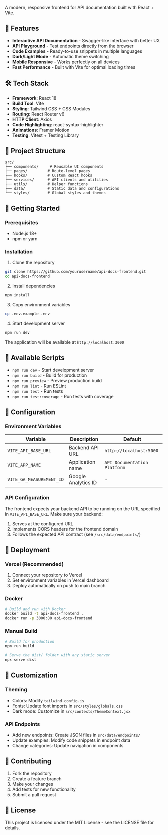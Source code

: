 A modern, responsive frontend for API documentation built with React + Vite.

## 🚀 Features

- **Interactive API Documentation** - Swagger-like interface with better UX
- **API Playground** - Test endpoints directly from the browser
- **Code Examples** - Ready-to-use snippets in multiple languages
- **Dark/Light Mode** - Automatic theme switching
- **Mobile Responsive** - Works perfectly on all devices
- **Fast Performance** - Built with Vite for optimal loading times

## 🛠️ Tech Stack

- **Framework**: React 18
- **Build Tool**: Vite
- **Styling**: Tailwind CSS + CSS Modules
- **Routing**: React Router v6
- **HTTP Client**: Axios
- **Code Highlighting**: react-syntax-highlighter
- **Animations**: Framer Motion
- **Testing**: Vitest + Testing Library

## 📁 Project Structure

```
src/
├── components/     # Reusable UI components
├── pages/         # Route-level pages
├── hooks/         # Custom React hooks
├── services/      # API clients and utilities
├── utils/         # Helper functions
├── data/          # Static data and configurations
└── styles/        # Global styles and themes
```

## 🚦 Getting Started

### Prerequisites
- Node.js 18+
- npm or yarn

### Installation

1. Clone the repository
```bash
git clone https://github.com/yourusername/api-docs-frontend.git
cd api-docs-frontend
```

2. Install dependencies
```bash
npm install
```

3. Copy environment variables
```bash
cp .env.example .env
```

4. Start development server
```bash
npm run dev
```

The application will be available at `http://localhost:3000`

## 📖 Available Scripts

- `npm run dev` - Start development server
- `npm run build` - Build for production
- `npm run preview` - Preview production build
- `npm run lint` - Run ESLint
- `npm run test` - Run tests
- `npm run test:coverage` - Run tests with coverage

## 🔧 Configuration

### Environment Variables

| Variable | Description | Default |
|----------|-------------|---------|
| `VITE_API_BASE_URL` | Backend API URL | `http://localhost:5000` |
| `VITE_APP_NAME` | Application name | `API Documentation Platform` |
| `VITE_GA_MEASUREMENT_ID` | Google Analytics ID | - |

### API Configuration

The frontend expects your backend API to be running on the URL specified in `VITE_API_BASE_URL`. Make sure your backend:

1. Serves at the configured URL
2. Implements CORS headers for the frontend domain
3. Follows the expected API contract (see `/src/data/endpoints/`)

## 🚀 Deployment

### Vercel (Recommended)

1. Connect your repository to Vercel
2. Set environment variables in Vercel dashboard
3. Deploy automatically on push to main branch

### Docker

```bash
# Build and run with Docker
docker build -t api-docs-frontend .
docker run -p 3000:80 api-docs-frontend
```

### Manual Build

```bash
# Build for production
npm run build

# Serve the dist/ folder with any static server
npx serve dist
```

## 🎨 Customization

### Theming
- Colors: Modify `tailwind.config.js`
- Fonts: Update font imports in `src/styles/globals.css`
- Dark mode: Customize in `src/contexts/ThemeContext.jsx`

### API Endpoints
- Add new endpoints: Create JSON files in `src/data/endpoints/`
- Update examples: Modify code snippets in endpoint data
- Change categories: Update navigation in components

## 🤝 Contributing

1. Fork the repository
2. Create a feature branch
3. Make your changes
4. Add tests for new functionality
5. Submit a pull request

## 📄 License

This project is licensed under the MIT License - see the LICENSE file for details.